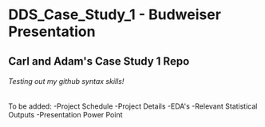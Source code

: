 # DDS_Case_Study_1 - Budweiser Presentation
## Carl and Adam's Case Study 1 Repo

###### Testing out my github syntax skills!

To be added:
-Project Schedule
-Project Details
-EDA's
-Relevant Statistical Outputs
-Presentation Power Point
